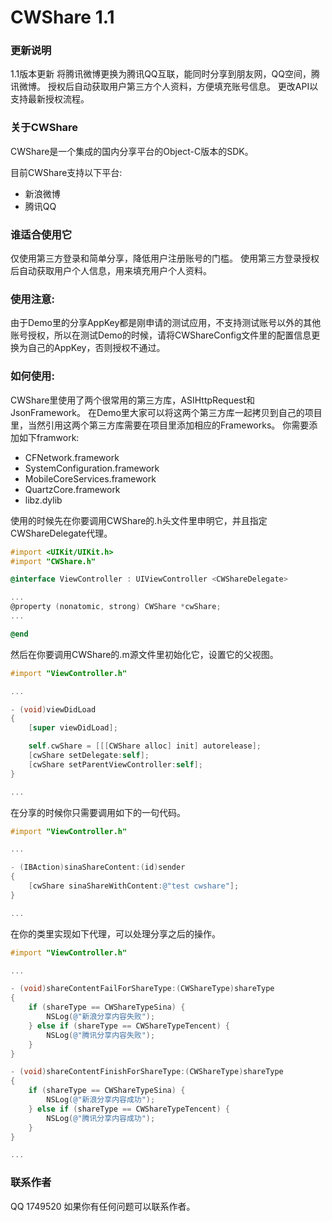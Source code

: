 CWShare 1.1
=======
### 更新说明
1.1版本更新
	将腾讯微博更换为腾讯QQ互联，能同时分享到朋友网，QQ空间，腾讯微博。
	授权后自动获取用户第三方个人资料，方便填充账号信息。
	更改API以支持最新授权流程。

### 关于CWShare
CWShare是一个集成的国内分享平台的Object-C版本的SDK。

目前CWShare支持以下平台:
- 新浪微博
- 腾讯QQ

### 谁适合使用它
仅使用第三方登录和简单分享，降低用户注册账号的门槛。
使用第三方登录授权后自动获取用户个人信息，用来填充用户个人资料。

### 使用注意:
由于Demo里的分享AppKey都是刚申请的测试应用，不支持测试账号以外的其他账号授权，所以在测试Demo的时候，请将CWShareConfig文件里的配置信息更换为自己的AppKey，否则授权不通过。

### 如何使用:
CWShare里使用了两个很常用的第三方库，ASIHttpRequest和JsonFramework。
在Demo里大家可以将这两个第三方库一起拷贝到自己的项目里，当然引用这两个第三方库需要在项目里添加相应的Frameworks。
你需要添加如下framwork:
- CFNetwork.framework
- SystemConfiguration.framework
- MobileCoreServices.framework
- QuartzCore.framework
- libz.dylib

使用的时候先在你要调用CWShare的.h头文件里申明它，并且指定CWShareDelegate代理。
```objective-c
#import <UIKit/UIKit.h>
#import "CWShare.h"

@interface ViewController : UIViewController <CWShareDelegate>

...
@property (nonatomic, strong) CWShare *cwShare;
...

@end
```

然后在你要调用CWShare的.m源文件里初始化它，设置它的父视图。
```objective-c
#import "ViewController.h"

...

- (void)viewDidLoad
{
    [super viewDidLoad];

	self.cwShare = [[[CWShare alloc] init] autorelease];
    [cwShare setDelegate:self];
    [cwShare setParentViewController:self];
}

...
```

在分享的时候你只需要调用如下的一句代码。
```objective-c
#import "ViewController.h"

...

- (IBAction)sinaShareContent:(id)sender
{
    [cwShare sinaShareWithContent:@"test cwshare"];
}

...
```

在你的类里实现如下代理，可以处理分享之后的操作。
```objective-c
#import "ViewController.h"

...

- (void)shareContentFailForShareType:(CWShareType)shareType
{
    if (shareType == CWShareTypeSina) {
        NSLog(@"新浪分享内容失败");
    } else if (shareType == CWShareTypeTencent) {
        NSLog(@"腾讯分享内容失败");
    }
}

- (void)shareContentFinishForShareType:(CWShareType)shareType
{
    if (shareType == CWShareTypeSina) {
        NSLog(@"新浪分享内容成功");
    } else if (shareType == CWShareTypeTencent) {
        NSLog(@"腾讯分享内容成功");
    }
}

...
```

### 联系作者
QQ 1749520
如果你有任何问题可以联系作者。
